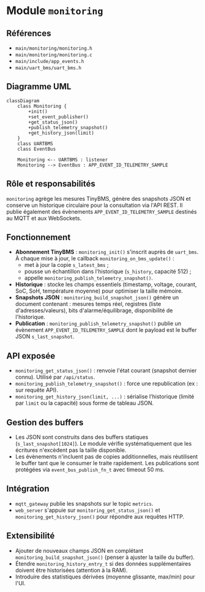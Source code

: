 # Module `monitoring`

## Références
- `main/monitoring/monitoring.h`
- `main/monitoring/monitoring.c`
- `main/include/app_events.h`
- `main/uart_bms/uart_bms.h`

## Diagramme UML
```mermaid
classDiagram
    class Monitoring {
        +init()
        +set_event_publisher()
        +get_status_json()
        +publish_telemetry_snapshot()
        +get_history_json(limit)
    }
    class UARTBMS
    class EventBus

    Monitoring <-- UARTBMS : listener
    Monitoring --> EventBus : APP_EVENT_ID_TELEMETRY_SAMPLE
```

## Rôle et responsabilités
`monitoring` agrège les mesures TinyBMS, génère des snapshots JSON et conserve un historique circulaire pour la consultation via l'API REST. Il publie également des évènements `APP_EVENT_ID_TELEMETRY_SAMPLE` destinés au MQTT et aux WebSockets.

## Fonctionnement
- **Abonnement TinyBMS** : `monitoring_init()` s'inscrit auprès de `uart_bms`. À chaque mise à jour, le callback `monitoring_on_bms_update()` :
  - met à jour la copie `s_latest_bms` ;
  - pousse un échantillon dans l'historique (`s_history`, capacité 512) ;
  - appelle `monitoring_publish_telemetry_snapshot()`.
- **Historique** : stocke les champs essentiels (timestamp, voltage, courant, SoC, SoH, température moyenne) pour optimiser la taille mémoire.
- **Snapshots JSON** : `monitoring_build_snapshot_json()` génère un document contenant : mesures temps réel, registres (liste d'adresses/valeurs), bits d'alarme/équilibrage, disponibilité de l'historique.
- **Publication** : `monitoring_publish_telemetry_snapshot()` publie un évènement `APP_EVENT_ID_TELEMETRY_SAMPLE` dont le payload est le buffer JSON `s_last_snapshot`.

## API exposée
- `monitoring_get_status_json()` : renvoie l'état courant (snapshot dernier connu). Utilisé par `/api/status`.
- `monitoring_publish_telemetry_snapshot()` : force une republication (ex : sur requête API).
- `monitoring_get_history_json(limit, ...)` : sérialise l'historique (limité par `limit` ou la capacité) sous forme de tableau JSON.

## Gestion des buffers
- Les JSON sont construits dans des buffers statiques (`s_last_snapshot[1024]`). Le module vérifie systématiquement que les écritures n'excèdent pas la taille disponible.
- Les évènements n'incluent pas de copies additionnelles, mais réutilisent le buffer tant que le consumer le traite rapidement. Les publications sont protégées via `event_bus_publish_fn_t` avec timeout 50 ms.

## Intégration
- `mqtt_gateway` publie les snapshots sur le topic `metrics`.
- `web_server` s'appuie sur `monitoring_get_status_json()` et `monitoring_get_history_json()` pour répondre aux requêtes HTTP.

## Extensibilité
- Ajouter de nouveaux champs JSON en complétant `monitoring_build_snapshot_json()` (penser à ajuster la taille du buffer).
- Étendre `monitoring_history_entry_t` si des données supplémentaires doivent être historisées (attention à la RAM).
- Introduire des statistiques dérivées (moyenne glissante, max/min) pour l'UI.

